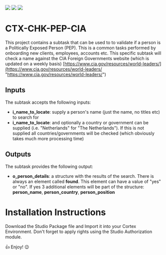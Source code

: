 [![](https://img.shields.io/badge/Cortex-integrations-ff6600)](https://www.cortex-ia.com/cortex-integrations/) 
[![](https://img.shields.io/badge/LinkedIn-Cortex-blue.svg?logo=linkedin)](https://www.linkedin.com/company/cortex-intelligent-automation-software/)
[![](https://img.shields.io/badge/Blog-Cortex-a0c326)](https://www.linkedin.com/company/cortex-intelligent-automation-software/)

# CTX-CHK-PEP-CIA
This project contains a subtask that can be used to to validate if a person is a Politically Exposed Person (PEP). This is a common tasks performed by onboarding new clients, employees, accounts etc.
This specific subtask will check a name against the CIA Foreign Governments website (which is updated on a weekly basis) [https://www.cia.gov/resources/world-leaders/](https://www.cia.gov/resources/world-leaders/ "https://www.cia.gov/resources/world-leaders/")


## Inputs
The subtask accepts the following inputs:
- **i_name_to_locate**: supply a person's name (just the name, no titles etc) to search for
- **i_name_to_locate**: and optionally a country or government can be supplied (i.e. "Netherlands" for "The Netherlands"). If this is not supplied all countries/governments will be checked (which obviously takes much more processing time)

## Outputs
The subtask provides the following output:
- **o_person_details**: a structure with the results of the search. There is always an element called **found**. This element can have a value of "yes" or "no". If yes 3 additional elements will be part of the structure: **person_name**, **person_country**, **person_position**

# Installation Instructions
Download the Studio Package file and Import it into your Cortex Environment.
Don't forget to apply rights using the Studio Authorization module.

:thumbsup: Enjoy! :wink:
